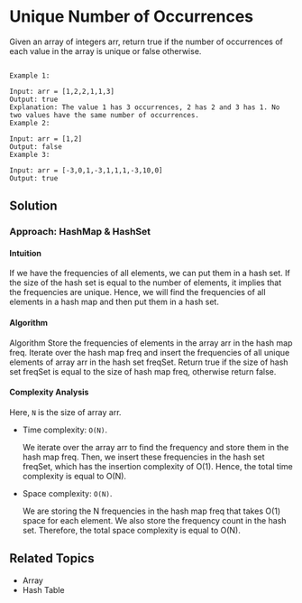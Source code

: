 # Unique Number of Occurrences

Given an array of integers arr, return true if the number of occurrences of each value in the array is unique or false
otherwise.

```plain

Example 1:

Input: arr = [1,2,2,1,1,3]
Output: true
Explanation: The value 1 has 3 occurrences, 2 has 2 and 3 has 1. No two values have the same number of occurrences.
Example 2:

Input: arr = [1,2]
Output: false
Example 3:

Input: arr = [-3,0,1,-3,1,1,1,-3,10,0]
Output: true 
```

## Solution

### Approach: HashMap & HashSet

#### Intuition

If we have the frequencies of all elements, we can put them in a hash set. If the size of the hash set is equal to the
number of elements, it implies that the frequencies are unique. Hence, we will find the frequencies of all elements in a
hash map and then put them in a hash set.

#### Algorithm

Algorithm
Store the frequencies of elements in the array arr in the hash map freq.
Iterate over the hash map freq and insert the frequencies of all unique elements of array arr in the hash set freqSet.
Return true if the size of hash set freqSet is equal to the size of hash map freq, otherwise return false.

#### Complexity Analysis

Here, `N` is the size of array arr.

- Time complexity: `O(N)`.

  We iterate over the array arr to find the frequency and store them in the hash map freq. Then, we insert these
  frequencies in the hash set freqSet, which has the insertion complexity of O(1). Hence, the total time
  complexity is equal to O(N).


- Space complexity: `O(N)`.

  We are storing the N frequencies in the hash map freq that takes O(1) space for each element. We also store
  the frequency count in the hash set. Therefore, the total space complexity is equal to O(N).

## Related Topics

- Array
- Hash Table
